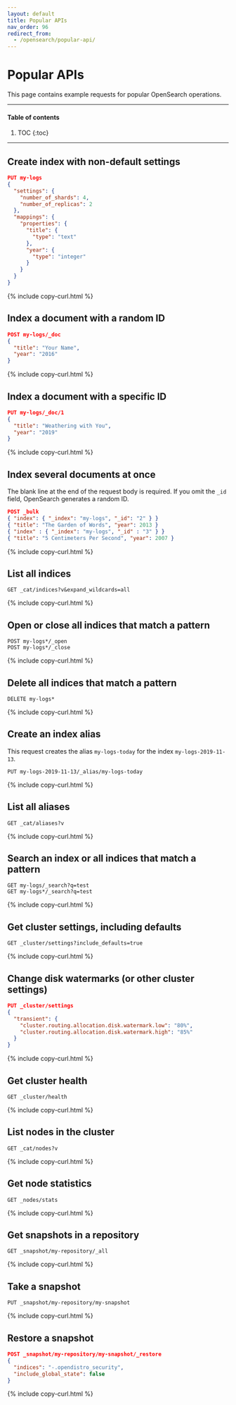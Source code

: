 ```yaml
---
layout: default
title: Popular APIs
nav_order: 96
redirect_from:
  - /opensearch/popular-api/
---
```


# Popular APIs

This page contains example requests for popular OpenSearch operations.


---

#### Table of contents
1. TOC
{:toc}


---

## Create index with non-default settings

```json
PUT my-logs
{
  "settings": {
    "number_of_shards": 4,
    "number_of_replicas": 2
  },
  "mappings": {
    "properties": {
      "title": {
        "type": "text"
      },
      "year": {
        "type": "integer"
      }
    }
  }
}
```
{% include copy-curl.html %}


## Index a document with a random ID

```json
POST my-logs/_doc
{
  "title": "Your Name",
  "year": "2016"
}
```
{% include copy-curl.html %}


## Index a document with a specific ID

```json
PUT my-logs/_doc/1
{
  "title": "Weathering with You",
  "year": "2019"
}
```
{% include copy-curl.html %}


## Index several documents at once

The blank line at the end of the request body is required. If you omit the `_id` field, OpenSearch generates a random ID.

```json
POST _bulk
{ "index": { "_index": "my-logs", "_id": "2" } }
{ "title": "The Garden of Words", "year": 2013 }
{ "index" : { "_index": "my-logs", "_id" : "3" } }
{ "title": "5 Centimeters Per Second", "year": 2007 }

```
{% include copy-curl.html %}


## List all indices

```
GET _cat/indices?v&expand_wildcards=all
```
{% include copy-curl.html %}


## Open or close all indices that match a pattern

```
POST my-logs*/_open
POST my-logs*/_close
```
{% include copy-curl.html %}


## Delete all indices that match a pattern

```
DELETE my-logs*
```
{% include copy-curl.html %}


## Create an index alias

This request creates the alias `my-logs-today` for the index `my-logs-2019-11-13`.

```
PUT my-logs-2019-11-13/_alias/my-logs-today
```
{% include copy-curl.html %}


## List all aliases

```
GET _cat/aliases?v
```
{% include copy-curl.html %}


## Search an index or all indices that match a pattern

```
GET my-logs/_search?q=test
GET my-logs*/_search?q=test
```
{% include copy-curl.html %}


## Get cluster settings, including defaults

```
GET _cluster/settings?include_defaults=true
```
{% include copy-curl.html %}


## Change disk watermarks (or other cluster settings)

```json
PUT _cluster/settings
{
  "transient": {
    "cluster.routing.allocation.disk.watermark.low": "80%",
    "cluster.routing.allocation.disk.watermark.high": "85%"
  }
}
```
{% include copy-curl.html %}


## Get cluster health

```
GET _cluster/health
```
{% include copy-curl.html %}


## List nodes in the cluster

```
GET _cat/nodes?v
```
{% include copy-curl.html %}


## Get node statistics

```
GET _nodes/stats
```
{% include copy-curl.html %}


## Get snapshots in a repository

```
GET _snapshot/my-repository/_all
```
{% include copy-curl.html %}


## Take a snapshot

```
PUT _snapshot/my-repository/my-snapshot
```
{% include copy-curl.html %}


## Restore a snapshot

```json
POST _snapshot/my-repository/my-snapshot/_restore
{
  "indices": "-.opendistro_security",
  "include_global_state": false
}
```
{% include copy-curl.html %}
